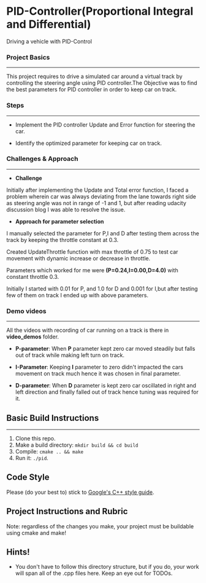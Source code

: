 # PID-Controller(Proportional Integral and Differential)
Driving a vehicle with PID-Control

### Project Basics
------
This project requires to drive a simulated car around a virtual track by controlling the steering angle using PID controller.The Objective was to find the best parameters for PID controller in order to keep car on track. 

### Steps
______
* Implement the PID controller Update and Error function for steering the car.

* Identify the optimized parameter for keeping car on track.


### Challenges & Approach
___
* __Challenge__

Initially after implementing the Update and Total error function, I faced a problem wherein car was always deviating from the lane towards right side as steering angle was not in range of -1 and 1, but after reading udacity discussion blog I was able to resolve the issue.

* __Approach for parameter selection__

I manually selected the parameter for P,I and D after testing them across the track by keeping the throttle constant at 0.3.

Created UpdateThrottle function with max throttle of 0.75 to test car movement with dynamic increase or decrease in throttle.  

Parameters which worked for me were **(P=0.24,I=0.00,D=4.0)** with constant throttle 0.3.

Initially I started with 0.01 for P, and 1.0 for D and 0.001 for I,but  after testing few of them on track I ended up with above parameters.

### Demo videos 
____

All the videos with recording of car running on a track is there in **video\_demos** folder.

* **P-parameter**: When **P** parameter kept zero car moved steadily but falls out of track while making left turn on track. 

* **I-Parameter**: Keeping **I** parameter to zero didn't impacted the cars movement on track much hence it was chosen in final parameter.

* **D-parameter**: When **D** parameter is kept zero car oscillated in right and left direction and finally falled out of track hence tuning was required for it.


## Basic Build Instructions
____
1. Clone this repo.
2. Make a build directory: `mkdir build && cd build`
3. Compile: `cmake .. && make`
4. Run it: `./pid`. 


## Code Style

Please (do your best to) stick to [Google's C++ style guide](https://google.github.io/styleguide/cppguide.html).

## Project Instructions and Rubric

Note: regardless of the changes you make, your project must be buildable using
cmake and make!


## Hints!

* You don't have to follow this directory structure, but if you do, your work
  will span all of the .cpp files here. Keep an eye out for TODOs.





